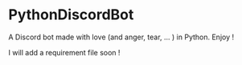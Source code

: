 # PythonDiscordBot
A Discord bot made with love (and anger, tear, ... ) in Python. Enjoy !

I will add a requirement file soon !
